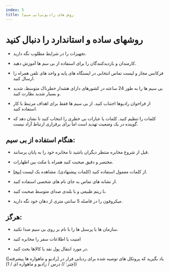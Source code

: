 ```yaml
---
index: 5
title: روش های رادیویی(بی سیم)
---
```

# روشهای ساده و استاندارد را دنبال کنید

*   تجهیزات را در شرایط مطلوب نگه دارید.

*   کارمندان و بازدیدکنندگان را برای استفاده از بی سم ها آموزش دهید.

*   فرکانس مجاز و لیست تماس انتخابی در ایستگاه های پایه و واحد های تلفن همراه را ارسال کنید.

*   بی سیم ها را به طور 24 ساعته در کشورهای دارای هشدار خطرناک متوسط، شدید و بسیار شدید نظارت کنید.

*    از فراخوان رادیوها اجتناب کنید. از بی سیم ها فقط برای اهداف مرتبط با کار استفاده کنید.

*   کلمات را تنظیم کنید. کلمات یا عبارات بی خطری را انتخاب کنید تا نشان دهد که گوینده در یک وضعیت تهدید است اما برای برقراری ارتباط آزاد نیست.

## هنگام استفاده از بی سیم:

*   قبل از شروع مخابره منتظر دیگران باشید تا مخابره خود را به پایان برسانند.

*   مختصر و دقیق صحبت کنید همراه با مکث بین اظهارات.

*   از کلمات معمول استفاده کنید (کلمات پیشنهادی). مشاهده یک لیست [اینجا](http://arkisto.teres.fi/toiminta/koulutus/procedure_for_radio_communication.pdf).

*   از نشانه های تماس به جای نام های شخصی استفاده کنید.

*   با ریتم طبیعی و با بلندی صدای متوسط صحبت کنید.

*   میکروفون را در فاصله  5 سانتی متری از دهان خود نگه دارید.

## هرگز:

*   سازمان ها یا پرسنل ها را با نام بر روی بی سیم صدا نکنید.

*   امنیت یا اطلاعات سفر را مخابره کنید

*   در مورد انتقال پول نقد یا کالاها بحث کنید.

(یاد بگیرید که پروتکل های توصیه شده برای ردیابی فرار در [رادیو و ماهواره ها پیشرفته](چتر: // درس / رادیو و ماهواره ای / 1))